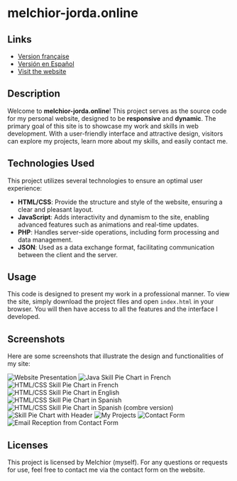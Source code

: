 # melchior-jorda.online

## Links
- [Version française](README/README_FR.md)
- [Versión en Español](README/README_ES.md)
- [Visit the website](https://melchior-jorda.online/index.html)

## Description
Welcome to **melchior-jorda.online**! This project serves as the source code for my personal website, designed to be **responsive** and **dynamic**. The primary goal of this site is to showcase my work and skills in web development. With a user-friendly interface and attractive design, visitors can explore my projects, learn more about my skills, and easily contact me.

## Technologies Used
This project utilizes several technologies to ensure an optimal user experience:
- **HTML/CSS**: Provide the structure and style of the website, ensuring a clear and pleasant layout.
- **JavaScript**: Adds interactivity and dynamism to the site, enabling advanced features such as animations and real-time updates.
- **PHP**: Handles server-side operations, including form processing and data management.
- **JSON**: Used as a data exchange format, facilitating communication between the client and the server.

## Usage
This code is designed to present my work in a professional manner. To view the site, simply download the project files and open `index.html` in your browser. You will then have access to all the features and the interface I developed.

## Screenshots
Here are some screenshots that illustrate the design and functionalities of my site:

![Website Presentation](README/screenshots/Sun_Presentation.png)
![Java Skill Pie Chart in French](README/screenshots/Sun_Competence_Java.png)
![HTML/CSS Skill Pie Chart in French](README/screenshots/Sun_Competence_HTML.png)
![HTML/CSS Skill Pie Chart in English](README/screenshots/Sun_Competence_HTML_en.png)
![HTML/CSS Skill Pie Chart in Spanish](README/screenshots/Sun_Competence_HTML_es.png)
![HTML/CSS Skill Pie Chart in Spanish (combre version)](README/screenshots/Moon_Competence_HTML.png)
![Skill Pie Chart with Header](README/screenshots/Moon_Competence&header.png)
![My Projects](README/screenshots/Sun_Projets.png)
![Contact Form](README/screenshots/Sun_contact.png)
![Email Reception from Contact Form](README/screenshots/Mail_received.png)

## Licenses
This project is licensed by Melchior (myself). For any questions or requests for use, feel free to contact me via the contact form on the website.
